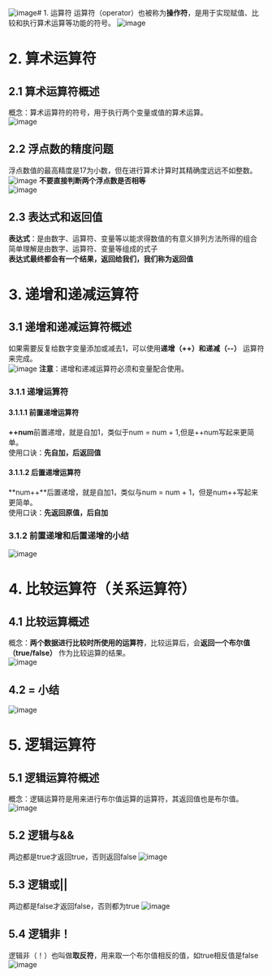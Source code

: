 ![image](https://github.com/Happy-jianghui/Frontend-Learning/assets/98568967/5c7607ef-ae2d-4008-b358-eb07fcc21aed)# 1. 运算符
运算符（operator）也被称为**操作符**，是用于实现赋值、比较和执行算术运算等功能的符号。
![image](https://github.com/Happy-jianghui/Frontend-Learning/assets/98568967/73b46b07-d5ed-4ec6-b1f9-ae37b4d91095)



# 2. 算术运算符
## 2.1 算术运算符概述
概念：算术运算符的符号，用于执行两个变量或值的算术运算。  
![image](https://github.com/Happy-jianghui/Frontend-Learning/assets/98568967/a8a77256-dbef-4d53-bf87-503c5f76aa49)

## 2.2 浮点数的精度问题
浮点数值的最高精度是17为小数，但在进行算术计算时其精确度远远不如整数。  
![image](https://github.com/Happy-jianghui/Frontend-Learning/assets/98568967/0dbc5eb8-795d-42d1-a505-01d451b0232b)
**不要直接判断两个浮点数是否相等**  
![image](https://github.com/Happy-jianghui/Frontend-Learning/assets/98568967/f75a84f2-7cb5-4846-98bf-6ebe3ceb0fc8)

## 2.3 表达式和返回值
**表达式**：是由数字、运算符、变量等以能求得数值的有意义排列方法所得的组合  
简单理解是由数字、运算符、变量等组成的式子  
**表达式最终都会有一个结果，返回给我们，我们称为返回值**

# 3. 递增和递减运算符
## 3.1 递增和递减运算符概述
如果需要反复给数字变量添加或减去1，可以使用**递增（++）和递减（--）** 运算符来完成。  
![image](https://github.com/Happy-jianghui/Frontend-Learning/assets/98568967/088ccf33-5dba-4501-8ae3-40883d45cc16)
**注意**：递增和递减运算符必须和变量配合使用。  
### 3.1.1 递增运算符
#### 3.1.1.1 前置递增运算符
**++num**前置递增，就是自加1，类似于num = num + 1,但是++num写起来更简单。  
使用口诀：**先自加，后返回值**

#### 3.1.1.2 后置递增运算符
**num++**后置递增，就是自加1，类似与num = num + 1，但是num++写起来更简单。  
使用口诀：**先返回原值，后自加**

### 3.1.2 前置递增和后置递增的小结
![image](https://github.com/Happy-jianghui/Frontend-Learning/assets/98568967/657703ef-56e0-497c-a6f2-b5e450d59698)

# 4. 比较运算符（关系运算符）
## 4.1 比较运算概述
概念：**两个数据进行比较时所使用的运算符**，比较运算后，会**返回一个布尔值（true/false）** 作为比较运算的结果。  
![image](https://github.com/Happy-jianghui/Frontend-Learning/assets/98568967/fb12a55a-8047-4fe2-8737-be58886dd065)

## 4.2 = 小结
![image](https://github.com/Happy-jianghui/Frontend-Learning/assets/98568967/88ee9383-3dde-48ee-85da-08632213e99f)


# 5. 逻辑运算符
## 5.1 逻辑运算符概述
概念：逻辑运算符是用来进行布尔值运算的运算符，其返回值也是布尔值。  
![image](https://github.com/Happy-jianghui/Frontend-Learning/assets/98568967/ac8395de-9c46-437a-bc8e-ca41f8f4e4d7)

## 5.2 逻辑与&&
两边都是true才返回true，否则返回false
![image](https://github.com/Happy-jianghui/Frontend-Learning/assets/98568967/1923f732-019f-4598-90de-37b94c02188f)

## 5.3 逻辑或||
两边都是false才返回false，否则都为true
![image](https://github.com/Happy-jianghui/Frontend-Learning/assets/98568967/e2288959-9d72-43ec-8afd-9a2ffd492156)

## 5.4 逻辑非！
逻辑非（！）也叫做**取反符**，用来取一个布尔值相反的值，如true相反值是false
![image](https://github.com/Happy-jianghui/Frontend-Learning/assets/98568967/ae63ac3b-d186-495e-a2c0-86b028c34435)



































